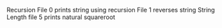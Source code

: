 Recursion
File 0 prints string using recursion
File 1 reverses string
String Length
file 5 prints natural squareroot
